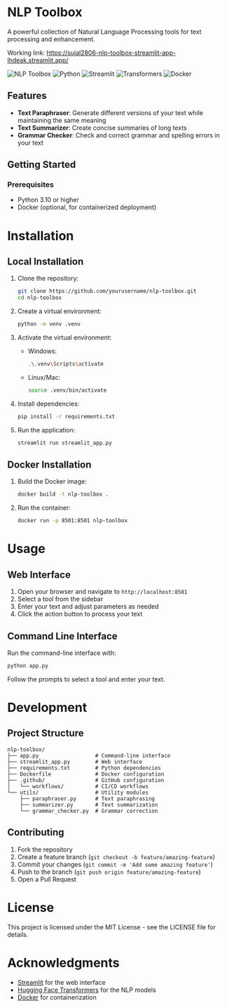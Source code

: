# NLP Toolbox

A powerful collection of Natural Language Processing tools for text processing and enhancement.

Working link: https://sujal2806-nlp-toolbox-streamlit-app-lhdeak.streamlit.app/

![NLP Toolbox](https://img.shields.io/badge/NLP-Toolbox-blue)
![Python](https://img.shields.io/badge/Python-3.10-blue)
![Streamlit](https://img.shields.io/badge/Streamlit-1.24.0-red)
![Transformers](https://img.shields.io/badge/Transformers-4.30.0-orange)
![Docker](https://img.shields.io/badge/Docker-Available-blue)

## Features

- **Text Paraphraser**: Generate different versions of your text while maintaining the same meaning
- **Text Summarizer**: Create concise summaries of long texts
- **Grammar Checker**: Check and correct grammar and spelling errors in your text

## Getting Started

### Prerequisites

- Python 3.10 or higher
- Docker (optional, for containerized deployment)

# Installation

## Local Installation

1. Clone the repository:
   ```bash
   git clone https://github.com/yourusername/nlp-toolbox.git
   cd nlp-toolbox
   ```

2. Create a virtual environment:
   ```bash
   python -m venv .venv
   ```

3. Activate the virtual environment:
   - Windows:
     ```bash
     .\.venv\Scripts\activate
     ```
   - Linux/Mac:
     ```bash
     source .venv/bin/activate
     ```

4. Install dependencies:
   ```bash
   pip install -r requirements.txt
   ```

5. Run the application:
   ```bash
   streamlit run streamlit_app.py
   ```

## Docker Installation

1. Build the Docker image:
   ```bash
   docker build -t nlp-toolbox .
   ```

2. Run the container:
   ```bash
   docker run -p 8501:8501 nlp-toolbox
   ```

# Usage

## Web Interface

1. Open your browser and navigate to `http://localhost:8501`
2. Select a tool from the sidebar
3. Enter your text and adjust parameters as needed
4. Click the action button to process your text

## Command Line Interface

Run the command-line interface with:
```bash
python app.py
```

Follow the prompts to select a tool and enter your text.

# Development

## Project Structure

```
nlp-toolbox/
├── app.py                  # Command-line interface
├── streamlit_app.py        # Web interface
├── requirements.txt        # Python dependencies
├── Dockerfile              # Docker configuration
├── .github/                # GitHub configuration
│   └── workflows/          # CI/CD workflows
└── utils/                  # Utility modules
    ├── paraphraser.py      # Text paraphrasing
    ├── summarizer.py       # Text summarization
    └── grammar_checker.py  # Grammar correction
```

## Contributing

1. Fork the repository
2. Create a feature branch (`git checkout -b feature/amazing-feature`)
3. Commit your changes (`git commit -m 'Add some amazing feature'`)
4. Push to the branch (`git push origin feature/amazing-feature`)
5. Open a Pull Request

# License

This project is licensed under the MIT License - see the LICENSE file for details.

# Acknowledgments

- [Streamlit](https://streamlit.io/) for the web interface
- [Hugging Face Transformers](https://huggingface.co/transformers/) for the NLP models
- [Docker](https://www.docker.com/) for containerization 
